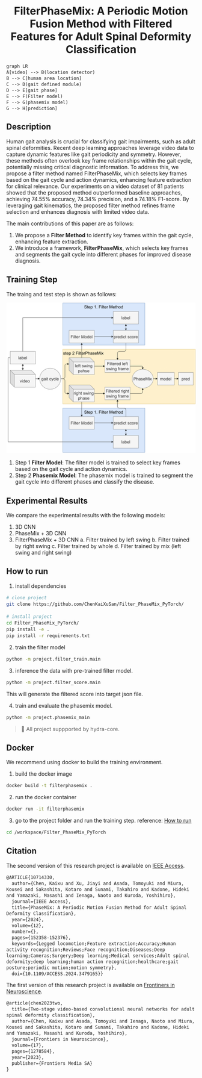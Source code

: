 <div align="center">    
 
# FilterPhaseMix: A Periodic Motion Fusion Method with Filtered Features for Adult Spinal Deformity Classification
  
<!-- [![Paper](https://open.ieee.org/wp-content/uploads/ieee-open-logo2x.png)](https://ieeexplore.ieee.org/document/10714330) -->

</div>
 
``` mermaid
graph LR
A[video] --> B(location detector)
B --> C[human area location]
C --> D(gait defined module)
D --> E[gait phase]
E --> F(Filter model)
F --> G(phasemix model)
G --> H[prediction]
```

## Description

Human gait analysis is crucial for classifying gait impairments, such as adult spinal deformities. Recent deep learning approaches leverage video data to capture dynamic features like gait periodicity and symmetry. However, these methods often overlook key frame relationships within the gait cycle, potentially missing critical diagnostic information. To address this, we propose a filter method named FilterPhaseMix, which selects key frames based on the gait cycle and action dynamics, enhancing feature extraction for clinical relevance. Our experiments on a video dataset of 81 patients showed that the proposed method outperformed baseline approaches, achieving 74.55\% accuracy, 74.34\% precision, and a 74.18\% F1-score. By leveraging gait kinematics, the proposed filter method refines frame selection and enhances diagnosis with limited video data.

The main contributions of this paper are as follows:

1. We propose a **Filter Method** to identify key frames within the gait cycle, enhancing feature extraction.
2. We introduce a framework, **FilterPhaseMix**, which selects key frames and segments the gait cycle into different phases for improved disease diagnosis.

## Training Step

The traing and test step is shown as follows:

![training step](img/training_step.png)

1. Step 1 **Filter Model**: The filter model is trained to select key frames based on the gait cycle and action dynamics.
2. Step 2 **Phasemix Model**: The phasemix model is trained to segment the gait cycle into different phases and classify the disease.

## Experimental Results

We compare the experimental results with the following models:

1. 3D CNN
2. PhaseMix + 3D CNN
3. FilterPhaseMix + 3D CNN
   a. Filter trained by left swing
   b. Filter trained by right swing
   c. Filter trained by whole
   d. Filter trained by mix (left swing and right swing)

## How to run

1. install dependencies

```bash
# clone project
git clone https://github.com/ChenKaiXuSan/Filter_PhaseMix_PyTorch/

# install project
cd Filter_PhaseMix_PyTorch/
pip install -e .
pip install -r requirements.txt
```

2. train the filter model

```bash
python -m project.filter_train.main
```

3. inference the data with pre-trained filter model.

```bash
python -m project.filter_score.main
```

This will generate the filtered score into target json file.

4. train and evaluate the phasemix model.

```bash
python -m project.phasemix_main
```

> 📓 All project suppported by hydra-core.

## Docker

We recommend using docker to build the training environment.

1. build the docker image

```bash
docker build -t filterphasemix .
```

2. run the docker container

```bash
docker run -it filterphasemix
```

3. go to the project folder and run the training step.
reference: [How to run](#how-to-run)

```bash
cd /workspace/Filter_PhaseMix_PyTorch
```

## Citation

The second version of this research project is available on [IEEE Access](https://ieeexplore.ieee.org/document/10714330).

```
@ARTICLE{10714330,
  author={Chen, Kaixu and Xu, Jiayi and Asada, Tomoyuki and Miura, Kousei and Sakashita, Kotaro and Sunami, Takahiro and Kadone, Hideki and Yamazaki, Masashi and Ienaga, Naoto and Kuroda, Yoshihiro},
  journal={IEEE Access},
  title={PhaseMix: A Periodic Motion Fusion Method for Adult Spinal Deformity Classification},
  year={2024},
  volume={12},
  number={},
  pages={152358-152376},
  keywords={Legged locomotion;Feature extraction;Accuracy;Human activity recognition;Reviews;Face recognition;Diseases;Deep learning;Cameras;Surgery;Deep learning;Medical services;Adult spinal deformity;deep learning;human action recognition;healthcare;gait posture;periodic motion;motion symmetry},
  doi={10.1109/ACCESS.2024.3479165}}
```

The first version of this research project is available on [Frontiners in Neuroscience](https://www.frontiersin.org/journals/neuroscience/articles/10.3389/fnins.2023.1278584/full).

```
@article{chen2023two,
  title={Two-stage video-based convolutional neural networks for adult spinal deformity classification},
  author={Chen, Kaixu and Asada, Tomoyuki and Ienaga, Naoto and Miura, Kousei and Sakashita, Kotaro and Sunami, Takahiro and Kadone, Hideki and Yamazaki, Masashi and Kuroda, Yoshihiro},
  journal={Frontiers in Neuroscience},
  volume={17},
  pages={1278584},
  year={2023},
  publisher={Frontiers Media SA}
}
```
